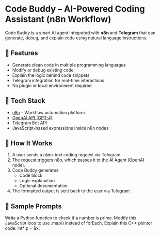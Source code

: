 # Code Buddy – AI-Powered Coding Assistant (n8n Workflow)

Code Buddy is a smart AI agent integrated with **n8n** and **Telegram** that can generate, debug, and explain code using natural language instructions.

## 🌟 Features

- Generate clean code in multiple programming languages
- Modify or debug existing code
- Explain the logic behind code snippets
- Telegram integration for real-time interactions
- No plugin or local environment required

## 🧠 Tech Stack

- [n8n](https://n8n.io/) – Workflow automation platform
- [OpenAI API (GPT-4)](https://platform.openai.com/)
- Telegram Bot API
- JavaScript-based expressions inside n8n nodes


## 🔄 How It Works

1. A user sends a plain-text coding request via Telegram.
2. The request triggers n8n, which passes it to the AI Agent (OpenAI node).
3. Code Buddy generates:
   - Code block
   - Logic explanation
   - Optional documentation
4. The formatted output is sent back to the user via Telegram.

## 🧪 Sample Prompts

Write a Python function to check if a number is prime.
Modify this JavaScript loop to use .map() instead of forEach.
Explain this C++ pointer code: int* p = &x;
